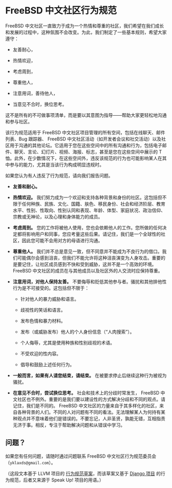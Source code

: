 #  FreeBSD 中文社区行为规范

 FreeBSD 中文社区一直致力于成为一个热情和尊重的社区，我们希望在我们成长和发展的过程中，这种氛围不会改变。为此，我们制定了一些基本规则，希望大家遵守：

* 友善耐心，
  
* 热情欢迎，
  
* 考虑周到，
  
* 尊重他人，
  
* 注意用词，善待他人，
  
* 当意见不合时，换位思考。
  
这不是所有的不可做事项清单，而是要以其意图为指导——帮助大家更轻松地沟通和参与社区。

该行为规范适用于 FreeBSD 中文社区项目管理的所有空间，包括在线聊天、邮件列表、Bug 跟踪器、 FreeBSD 中文社区活动（如开发者会议和社交活动）以及社区用于沟通的其他论坛。它适用于您在这些空间中的所有沟通和行为，包括电子邮件、聊天、言论、幻灯片、视频、海报、标志，甚至是您在这些空间中展示的 T 恤。此外，在少数情况下，在这些空间外，违反该规范的行为也可能影响某人在其中参与的能力，尤其是当该行为构成明显违规时。

如果您认为有人违反了行为规范，请向我们报告问题。

* **友善和耐心。**
  
* **热情欢迎。** 我们努力成为一个欢迎和支持各种背景和身份的社区。这包括但不限于任何种族、民族、文化、国籍、肤色、移民身份、社会和经济阶层、教育水平、性别、性取向、性别认同和表现、年龄、体型、家庭状况、政治信仰、宗教或无神论，以及心理和身体能力的成员。
  
* **考虑周到。** 您的工作将被他人使用，您也会依赖他人的工作。您所做的任何决定都将影响用户和同事，您应考量这些后果。请记住，我们是一个全球性的社区，因此您可能不会用对方的母语进行沟通。
  
* **尊重他人。** 我们并不总是意见一致，但不同意并不能成为不良行为的借口。我们可能偶尔会感到沮丧，但我们不能允许将这种沮丧演变为人身攻击。重要的是要记住，让社区成员感到不快和受到威胁，这并不是一个高效的环境。 FreeBSD 中文社区的成员在与其他成员以及社区外的人交流时应保持尊重。
  
* **注意用词，对他人保持友善。** 不要侮辱和贬低其他参与者。骚扰和其他排他性行为是不可接受的。这包括但不限于：
  
  * 针对他人的暴力威胁和语言。

  * 歧视性的笑话和语言。

  * 发布色情和暴力材料。

  * 发布（或威胁发布）他人的个人身份信息（“人肉搜索”）。

  * 个人侮辱，尤其是使用种族和性别歧视的术语。

  * 不受欢迎的性内容。

  * 倡导和鼓励上述任何行为。

* **一般而言，如果有人请您结束，请结束。** 在被要求停止后继续这种行为被视为骚扰。
  
* **在意见不合时，尝试换位思考。** 社会和技术上的分歧时常发生， FreeBSD 中文社区也不例外。重要的是我们要以建设性的方式解决分歧和不同的观点。请记住，我们是不同的。 FreeBSD 中文社区的力量来自于其多样化的社区，来自各种背景的人们。不同的人对问题有不同的看法。无法理解某人为何持有某种观点并不意味着他们是错误的。不要忘记，人非圣贤，孰能无错，互相指责无济于事。相反，专注于帮助解决问题和从错误中学习。
  
## 问题？

如果您有任何问题，请随时通过问题联系 FreeBSD 中文社区行为规范委员会（`yklaxds@gmail.com`）。

（这段文本基于 LLVM 项目的 [行为规范草案](https://llvm.org/docs/CodeOfConduct.html)，而该草案又基于 [Django 项目](https://www.djangoproject.com/conduct/) 的行为规范，后者又来源于 Speak Up! 项目的用语。）

